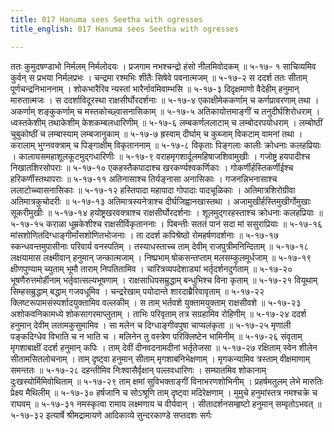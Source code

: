 ```yaml
---
title: 017 Hanuma sees Seetha with ogresses
title_english: 017 Hanuma sees Seetha with ogresses

---
```

<div class="audioEmbed"  caption="श्रीराम-हरिसीताराममूर्ति-घनपाठिभ्यां वचनम्" src="https://archive.org/download/Ramayana-recitation-Sriram-harisItArAmamUrti-Ghanapaati-v2/Kanda_5/Kanda_5_SK-017-Hanuma_sees_Seetha_with_ogresses.mp3"></div>
ततः कुमुदषण्डाभो निर्मलम् निर्मलोदयः ।  
प्रजगाम नभश्चन्द्रो हंसो नीलमिवोदकम् ॥ ५-१७- १  
साचिव्यमिव कुर्वन् स प्रभया निर्मलप्रभः ।  
चन्द्रमा रश्मभिः शीतैः सिषेवे पवनात्मजम् ॥ ५-१७-२  
स ददर्श ततः सीताम् पूर्णचन्द्रनिभाननाम् ।  
शोकभारैरिव न्यस्तां भारैर्नावमिवाम्भसि ॥ ५-१७-३  
दिदृक्षमाणो वैदेहीम् हनुमान् मारुतात्मजः ।  
स ददर्शाविदूरस्था राक्षसीर्घोरदर्शनाः ॥ ५-१७-४  
एकाक्षीमेककर्णाम् च कर्णप्रावरणाम् तथा ।  
अकर्णाम् शङ्कुकर्णाम् च मस्तकोच्छ्वासनासिकाम् ॥ ५-१७-५  
अतिकायोत्तमाङ्गीं च तनुदीर्घशिरोधराम् ।  
ध्वस्तकेशीम् तथाकेशीम् केशकम्बलधारिणीम् ॥ ५-१७-६  
लम्बकर्णललाटाम् च लम्बोदरपयोधराम् ।  
लम्बोष्ठीं चुबुकोष्ठीं च लम्बास्याम् लम्बजानुकाम् ॥ ५-१७-७  
ह्रस्वाम् दीर्घाम् च कुब्जाम् विकटाम् वामनां तथा ।  
करालाम् भुग्नवक्त्राम् च पिङ्गाक्षीम् विकृताननाम् ॥ ५-१७-८  
विकृताः पिङ्गलाः कालीः क्रोधनाः कलहप्रियाः ।  
कालायसमहाशूलकूटमुद्गधारिणीः ॥ ५-१७-९  
वराहमृगशार्दूलमहिषाजशिवामुखीः ।  
गजोष्ट्र हयपादीश्च निखातशिरसोपराः ॥ ५-१७-१०  
एकहस्तैकपादाश्च खरकर्ण्यश्वकर्णिकाः ।  
गोकर्णीर्हस्तिकर्णीईश्च हरिकर्णीस्तथापराः ॥ ५-१७-११  
अतिनासाश्च तिर्यङ्नासा अनासिकाः ।  
गजनन्निभनासाश्च ललाटोच्च्वासनासिकाः ॥ ५-१७-१२  
हस्तिपादा महापादा गोपादाः पादचूळिकाः ।  
अतिमात्रशिरोग्रीवा अतिमात्रकुचोदरीः ॥ ५-१७-१३  
अतिमात्रस्यनेत्राश्च दीर्घजिह्वानखास्तथा ।  
अजामुखीर्हस्तिमुखीर्गोमुखाः सूकरीमुखीः ॥ ५-१७-१४  
हयोष्ट्रखरवक्त्राश्च राक्षसीर्घोरदर्शनाः ।  
शूलमुद्गरहस्ताश्च क्रोधनाः कलहप्रियाः ॥ ५-१७-१५  
कराळा धूम्रकेशीश्च राक्षसीर्विकृताननाः ।  
पिबन्तीः सततं पानं सदा मां ससुराप्रियाः ॥ ५-१७-१६  
मांसशोणितदिग्धाङ्गीर्मांसशोणितभोजनाः ।  
ता ददर्श कपिश्रेष्ठो रोमहर्षणदर्शनाः ॥ ५-१७-१७  
स्कन्धवन्तमुपासीनाः परिवार्य वनस्पतिम् ।  
तस्याधस्ताच्च ताम् देवीम् राजपुत्रीमनिन्दिताम् ॥ ५-१७-१८  
लक्षयामास लक्ष्मीवान् हनुमान् जन्कात्मजाम् ।  
निष्प्रभाम् षोकसन्तप्ताम् मलसम्कुलमूर्धजाम् ॥ ५-१७-१९  
क्षीणपुण्याम् च्युताम् भूमौ ताराम् निपतितामिव ।  
चारित्रव्यपदेशाड्यां भर्तृदर्शनदुर्गताम् ॥ ५-१७-२०  
भूषणैरुत्तमोर्हीनाम् भर्तृवात्सल्यभूषणाम् ।  
राक्षसाधिपसम्रुद्धाम् बन्धुभिश्च विना कृताम् ॥ ५-१७-२१  
वियूथाम् सिम्हसम्रुद्धाम् बद्धाम् गजवधूमिव ।  
चन्द्ररेखाम् पयोदान्ते शारदाब्रैरिवावृताम् ॥ ५-१७-२२  
क्लिष्टरूपामसंस्पर्शादयुक्तामिव वल्लकीम् ।  
स ताम् भर्तवशे युक्तामयुक्ताम् राक्षसीवशे ॥ ५-१७-२३  
अशोकवनिकामध्ये शोकसागरमाप्लुताम् ।  
ताभिः परिवृताम् तत्र सग्रहामिव रोहिणीम् ॥ ५-१७-२४  
ददर्श हनुमान् देवीम् लतामकुसुमामिव ।  
सा मलेन च दिग्धाङ्गीवपुषा चाप्यलंकृता ॥ ५-१७-२५  
मृणाली पङ्कदिग्धेव विभाति च न भाति च ।  
मलिनेन तु वस्त्रेण परिक्लिष्टेन भामिनीम् ॥ ५-१७-२६  
संवृताम् मृगशाबाक्षीं ददर्श हनुमान् कपिः ।  
ताम् देवीं दीनवदनामदीनां भर्तृतेजसा ॥ ५-१७-२७  
रक्षिताम् स्वेन शीलेन सीतामसितलोचनाम् ।  
ताम् दृष्ट्वा हनुमान् सीताम् मृगशाबनिभेक्षणाम् ।  
मृगकन्यामिव त्रस्ताम् वीक्षमाणाम् समन्ततः ॥ ५-१७-२८  
दहन्तीमिव निःश्वासैर्वृक्षान् पल्लवधारिणः ।  
सम्घातमिव शोकानाम् दुःखस्योर्मिमिवोथिताम् ॥ ५-१७-२९  
ताम् क्षमां सुविभक्ताङ्गीं विनाभरणशोभिनीम् ।  
प्रहर्षमतुलम् लेभे मारुतिः प्रेक्ष्य मैथिलीम् ॥ ५-१७-३०  
हर्षजानि च सोऽश्रूणि ताम् दृष्ट्वा मदिरेक्षणाम् ।  
मुमुचे हनुमांस्तत्र नमश्चक्रे च राघवम् ॥ ५-१७-३१  
नमस्कृत्वा रामाय लक्ष्मणाय च वीर्यवान् ।  
सीतादर्शनसम्हृष्टो हनुमान् सम्वृतोऽभवत् ॥ ५-१७-३२  
इत्यार्षे श्रीमद्रामायणे आदिकाव्ये सुन्दरकाण्डे सप्तदशः सर्गः